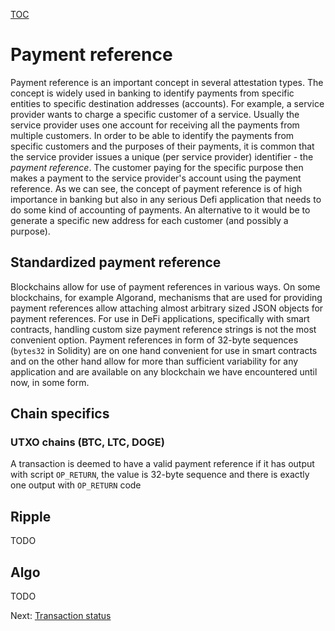 [TOC](../README.md)

# Payment reference

Payment reference is an important concept in several attestation types. The concept is widely used in banking to identify payments from specific entities to specific destination addresses (accounts). For example, a service provider wants to charge a specific customer of a service. Usually the service provider uses one account for receiving all the payments from multiple customers. In order to be able to identify the payments from specific customers and the purposes of their payments, it is common that the service provider issues a unique (per service provider) identifier - the _payment reference_. The customer paying for the specific purpose then makes a payment to the service provider's account using the payment reference. As we can see, the concept of payment reference is of high importance in banking but also in any serious Defi application that needs to do some kind of accounting of payments. An alternative to it would be to generate a specific new address for each customer (and possibly a purpose).

## Standardized payment reference

Blockchains allow for use of payment references in various ways. On some blockchains, for example Algorand, mechanisms that are used for providing payment references allow attaching almost arbitrary sized JSON objects for payment references. For use in DeFi applications, specifically with smart contracts, handling custom size payment reference strings is not the most convenient option. Payment references in form of 32-byte sequences (`bytes32` in Solidity) are on one hand convenient for use in smart contracts and on the other hand allow for more than sufficient variability for any application and are available on any blockchain we have encountered until now, in some form.

## Chain specifics

### UTXO chains (BTC, LTC, DOGE)

A transaction is deemed to have a valid payment reference if it has output with script `OP_RETURN`, the value is 32-byte sequence and there is exactly one output with `OP_RETURN` code

## Ripple

TODO

## Algo

TODO

Next: [Transaction status](./transaction-status.md)

